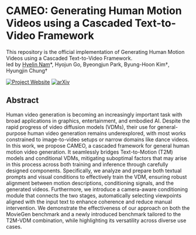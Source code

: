 # CAMEO: Generating Human Motion Videos using a Cascaded Text-to-Video Framework

This repository is the official implementation of Generating Human Motion Videos using a Cascaded Text-to-Video Framework. <br>
led by [Hyelin Nam](https://hyelinnam.github.io/)*, Hyojun Go, Byeongjun Park, Byung-Hoon Kim†, Hyungjin Chung†

[![Project Website](https://img.shields.io/badge/Project-Website-blue)](https://hyelinnam.github.io/Cameo/)
[![arXiv](https://img.shields.io/badge/arXiv-2510.03909-b31b1b.svg)](https://arxiv.org/abs/2510.03909)

<!-- <table class="center">
  <tr>
    <td style="text-align:center;"><b>Baseline</b></td>
    <td style="text-align:center;" colspan="1"><b>Ours</b></td>
  </tr>
  <tr>
    <td><img src="assets/0296-close-up-video-of-japanese-food.gif"></td>
    <td><img src="assets/0296-close-up-video-of-japanese-food-ours.gif"></td>
  </tr>
  <tr>
    <td><img src="assets/0456-person-dancing-in-a-dark-room.gif"></td>
    <td><img src="assets/0456-person-dancing-in-a-dark-room-ours.gif"></td>
  </tr>
</table> -->

## Abstract
Human video generation is becoming an increasingly important task with broad applications in graphics, entertainment, and embodied AI. Despite the rapid progress of video diffusion models (VDMs), their use for general-purpose human video generation remains underexplored, with most works constrained to image-to-video setups or narrow domains like dance videos. In this work, we propose CAMEO, a cascaded framework for general human motion video generation. It seamlessly bridges Text-to-Motion (T2M) models and conditional VDMs, mitigating suboptimal factors that may arise in this process across both training and inference through carefully designed components. Specifically, we analyze and prepare both textual prompts and visual conditions to effectively train the VDM, ensuring robust alignment between motion descriptions, conditioning signals, and the generated videos. Furthermore, we introduce a camera-aware conditioning module that connects the two stages, automatically selecting viewpoints aligned with the input text to enhance coherence and reduce manual intervention. We demonstrate the effectiveness of our approach on both the MovieGen benchmark and a newly introduced benchmark tailored to the T2M-VDM combination, while highlighting its versatility across diverse use cases.
